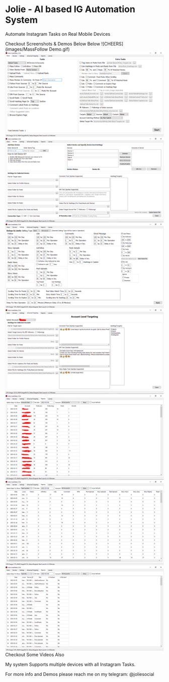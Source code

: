 # Jolie - AI based IG Automation System
Automate Instagram Tasks on Real Mobile Devices

Checkout Screenshots & Demos Below Below
![CHEERS](images/MassFollow Demo.gif)
![CHEERS](images/Screenshot_1.png)
![CHEERS](images/Screenshot_2.png)![CHEERS](images/Screenshot_3.png)
![CHEERS](images/Screenshot_4.png)![CHEERS](images/Screenshot_5.png)
![CHEERS](images/Screenshot_6.png)![CHEERS](images/Screenshot_7.png)
Checkout Some Videos Also

My system Supports multiple devices with all Instagram Tasks.

For more info and Demos please reach me on my telegram: @joliesocial
